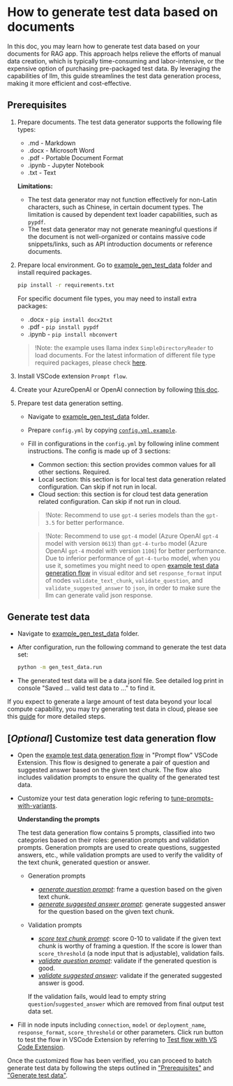 # How to generate test data based on documents
In this doc, you may learn how to generate test data based on your documents for RAG app.
This approach helps relieve the efforts of manual data creation, which is typically time-consuming and labor-intensive, or the expensive option of purchasing pre-packaged test data.
By leveraging the capabilities of llm, this guide streamlines the test data generation process, making it more efficient and cost-effective.


## Prerequisites

1. Prepare documents. The test data generator supports the following file types:
    - .md - Markdown
    - .docx - Microsoft Word
    - .pdf - Portable Document Format
    - .ipynb - Jupyter Notebook
    - .txt - Text

    **Limitations:**

    - The test data generator may not function effectively for non-Latin characters, such as Chinese, in certain document types. The limitation is caused by dependent text loader capabilities, such as `pypdf`.
    - The test data generator may not generate meaningful questions if the document is not well-organized or contains massive code snippets/links, such as API introduction documents or reference documents.

2. Prepare local environment. Go to [example_gen_test_data](https://github.com/microsoft/promptflow/blob/ce376aa6473774f93918e0a638c77c1151c82e29/examples/gen_test_data/) folder and install required packages.

    ```bash
    pip install -r requirements.txt
    ```

    For specific document file types, you may need to install extra packages:
      - .docx - `pip install docx2txt`
      - .pdf - `pip install pypdf`
      - .ipynb - `pip install nbconvert`
      > !Note: the example uses llama index `SimpleDirectoryReader` to load documents. For the latest information of different file type required packages, please check [here](https://docs.llamaindex.ai/en/stable/examples/data_connectors/simple_directory_reader.html).

3. Install VSCode extension `Prompt flow`.

4. Create your AzureOpenAI or OpenAI connection by following [this doc](manage-connections.md#create-a-connection).

5. Prepare test data generation setting.
    - Navigate to [example_gen_test_data](https://github.com/microsoft/promptflow/blob/ce376aa6473774f93918e0a638c77c1151c82e29/examples/gen_test_data/) folder.
    - Prepare `config.yml` by copying [`config.yml.example`](https://github.com/microsoft/promptflow/blob/ce376aa6473774f93918e0a638c77c1151c82e29/examples/gen_test_data/config.yml.example).
    - Fill in configurations in the `config.yml` by following inline comment instructions. The config is made up of 3 sections:
      - Common section: this section provides common values for all other sections. Required.
      - Local section: this section is for local test data generation related configuration. Can skip if not run in local.
      - Cloud section: this section is for cloud test data generation related configuration. Can skip if not run in cloud.

      > !Note: Recommend to use `gpt-4` series models than the `gpt-3.5` for better performance.

      > !Note: Recommend to use `gpt-4` model (Azure OpenAI `gpt-4` model with version `0613`) than `gpt-4-turbo` model (Azure OpenAI `gpt-4` model with version `1106`) for better performance. Due to inferior performance of `gpt-4-turbo` model, when you use it, sometimes you might need to open [example test data generation flow](https://github.com/microsoft/promptflow/blob/ce376aa6473774f93918e0a638c77c1151c82e29/examples/gen_test_data/example_flow/flow.dag.yaml) in visual editor and set `response_format` input of nodes `validate_text_chunk`, `validate_question`, and `validate_suggested_answer` to `json`, in order to make sure the llm can generate valid json response.


## Generate test data
- Navigate to [example_gen_test_data](https://github.com/microsoft/promptflow/blob/ce376aa6473774f93918e0a638c77c1151c82e29/examples/gen_test_data/) folder.

- After configuration, run the following command to generate the test data set:
  ```bash
  python -m gen_test_data.run
  ```

- The generated test data will be a data jsonl file. See detailed log print in console "Saved ... valid test data to ..." to find it.

If you expect to generate a large amount of test data beyond your local compute capability, you may try generating test data in cloud, please see this [guide](../cloud/azureai/generate-test-data-cloud.md) for more detailed steps.

## [*Optional*] Customize test data generation flow

- Open the [example test data generation flow](https://github.com/microsoft/promptflow/blob/ce376aa6473774f93918e0a638c77c1151c82e29/examples/gen_test_data/) in "Prompt flow" VSCode Extension. This flow is designed to generate a pair of question and suggested answer based on the given text chunk. The flow also includes validation prompts to ensure the quality of the generated test data.

- Customize your test data generation logic refering to [tune-prompts-with-variants](../how-to-guides/tune-prompts-with-variants.md).

  **Understanding the prompts**

  The test data generation flow contains 5 prompts, classified into two categories based on their roles: generation prompts and validation prompts. Generation prompts are used to create questions, suggested answers, etc., while validation prompts are used to verify the validity of the text chunk, generated question or answer.
  - Generation prompts
    - [*generate question prompt*](https://github.com/microsoft/promptflow/blob/ce376aa6473774f93918e0a638c77c1151c82e29/examples/gen_test_data/example_flow/generate_question_prompt.jinja2): frame a question based on the given text chunk.
    - [*generate suggested answer prompt*](https://github.com/microsoft/promptflow/blob/ce376aa6473774f93918e0a638c77c1151c82e29/examples/gen_test_data/example_flow/generate_suggested_answer_prompt.jinja2): generate suggested answer for the question based on the given text chunk.
  - Validation prompts
    - [*score text chunk prompt*](https://github.com/microsoft/promptflow/blob/ce376aa6473774f93918e0a638c77c1151c82e29/examples/gen_test_data/example_flow/score_text_chunk_prompt.jinja2): score 0-10 to validate if the given text chunk is worthy of framing a question. If the score is lower than `score_threshold` (a node input that is adjustable), validation fails.
    - [*validate question prompt*](https://github.com/microsoft/promptflow/blob/ce376aa6473774f93918e0a638c77c1151c82e29/examples/gen_test_data/example_flow/validate_question_prompt.jinja2): validate if the generated question is good.
    - [*validate suggested answer*](https://github.com/microsoft/promptflow/blob/ce376aa6473774f93918e0a638c77c1151c82e29/examples/gen_test_data/example_flow/validate_suggested_answer_prompt.jinja2): validate if the generated suggested answer is good.

    If the validation fails, would lead to empty string `question`/`suggested_answer` which are removed from final output test data set.

- Fill in node inputs including `connection`, `model` or `deployment_name`, `response_format`, `score_threshold` or other parameters. Click run button to test the flow in VSCode Extension by referring to [Test flow with VS Code Extension](../how-to-guides/init-and-test-a-flow.md#visual-editor-on-the-vs-code-for-prompt-flow).

Once the customized flow has been verified, you can proceed to batch generate test data by following the steps outlined in ["Prerequisites"](#prerequisites) and ["Generate test data"](#generate-test-data).
